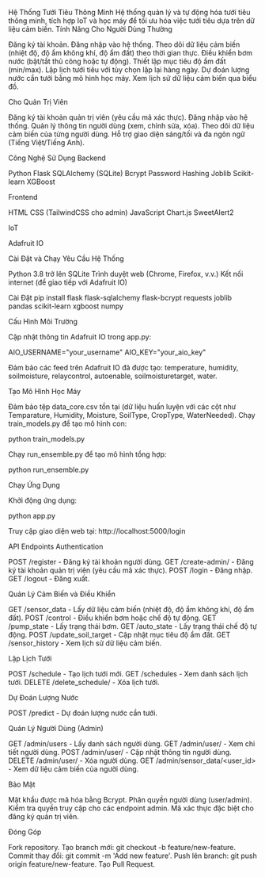 Hệ Thống Tưới Tiêu Thông Minh
Hệ thống quản lý và tự động hóa tưới tiêu thông minh, tích hợp IoT và học máy để tối ưu hóa việc tưới tiêu dựa trên dữ liệu cảm biến.
Tính Năng
Cho Người Dùng Thường

Đăng ký tài khoản.
Đăng nhập vào hệ thống.
Theo dõi dữ liệu cảm biến (nhiệt độ, độ ẩm không khí, độ ẩm đất) theo thời gian thực.
Điều khiển bơm nước (bật/tắt thủ công hoặc tự động).
Thiết lập mục tiêu độ ẩm đất (min/max).
Lập lịch tưới tiêu với tùy chọn lặp lại hàng ngày.
Dự đoán lượng nước cần tưới bằng mô hình học máy.
Xem lịch sử dữ liệu cảm biến qua biểu đồ.

Cho Quản Trị Viên

Đăng ký tài khoản quản trị viên (yêu cầu mã xác thực).
Đăng nhập vào hệ thống.
Quản lý thông tin người dùng (xem, chỉnh sửa, xóa).
Theo dõi dữ liệu cảm biến của từng người dùng.
Hỗ trợ giao diện sáng/tối và đa ngôn ngữ (Tiếng Việt/Tiếng Anh).

Công Nghệ Sử Dụng
Backend

Python
Flask
SQLAlchemy (SQLite)
Bcrypt Password Hashing
Joblib
Scikit-learn
XGBoost

Frontend

HTML
CSS (TailwindCSS cho admin)
JavaScript
Chart.js
SweetAlert2

IoT

Adafruit IO

Cài Đặt và Chạy
Yêu Cầu Hệ Thống

Python 3.8 trở lên
SQLite
Trình duyệt web (Chrome, Firefox, v.v.)
Kết nối internet (để giao tiếp với Adafruit IO)

Cài Đặt
pip install flask flask-sqlalchemy flask-bcrypt requests joblib pandas scikit-learn xgboost numpy

Cấu Hình Môi Trường

Cập nhật thông tin Adafruit IO trong app.py:

AIO_USERNAME="your_username"
AIO_KEY="your_aio_key"


Đảm bảo các feed trên Adafruit IO đã được tạo: temperature, humidity, soilmoisture, relaycontrol, autoenable, soilmoisturetarget, water.

Tạo Mô Hình Học Máy

Đảm bảo tệp data_core.csv tồn tại (dữ liệu huấn luyện với các cột như Temparature, Humidity, Moisture, SoilType, CropType, WaterNeeded).
Chạy train_models.py để tạo mô hình con:

python train_models.py


Chạy run_ensemble.py để tạo mô hình tổng hợp:

python run_ensemble.py

Chạy Ứng Dụng

Khởi động ứng dụng:

python app.py


Truy cập giao diện web tại: http://localhost:5000/login

API Endpoints
Authentication

POST /register - Đăng ký tài khoản người dùng.
GET /create-admin/<secret> - Đăng ký tài khoản quản trị viên (yêu cầu mã xác thực).
POST /login - Đăng nhập.
GET /logout - Đăng xuất.

Quản Lý Cảm Biến và Điều Khiển

GET /sensor_data - Lấy dữ liệu cảm biến (nhiệt độ, độ ẩm không khí, độ ẩm đất).
POST /control - Điều khiển bơm hoặc chế độ tự động.
GET /pump_state - Lấy trạng thái bơm.
GET /auto_state - Lấy trạng thái chế độ tự động.
POST /update_soil_target - Cập nhật mục tiêu độ ẩm đất.
GET /sensor_history - Xem lịch sử dữ liệu cảm biến.

Lập Lịch Tưới

POST /schedule - Tạo lịch tưới mới.
GET /schedules - Xem danh sách lịch tưới.
DELETE /delete_schedule/<id> - Xóa lịch tưới.

Dự Đoán Lượng Nước

POST /predict - Dự đoán lượng nước cần tưới.

Quản Lý Người Dùng (Admin)

GET /admin/users - Lấy danh sách người dùng.
GET /admin/user/<id> - Xem chi tiết người dùng.
POST /admin/user/<id> - Cập nhật thông tin người dùng.
DELETE /admin/user/<id> - Xóa người dùng.
GET /admin/sensor_data/<user_id> - Xem dữ liệu cảm biến của người dùng.

Bảo Mật

Mật khẩu được mã hóa bằng Bcrypt.
Phân quyền người dùng (user/admin).
Kiểm tra quyền truy cập cho các endpoint admin.
Mã xác thực đặc biệt cho đăng ký quản trị viên.

Đóng Góp

Fork repository.
Tạo branch mới: git checkout -b feature/new-feature.
Commit thay đổi: git commit -m 'Add new feature'.
Push lên branch: git push origin feature/new-feature.
Tạo Pull Request.



